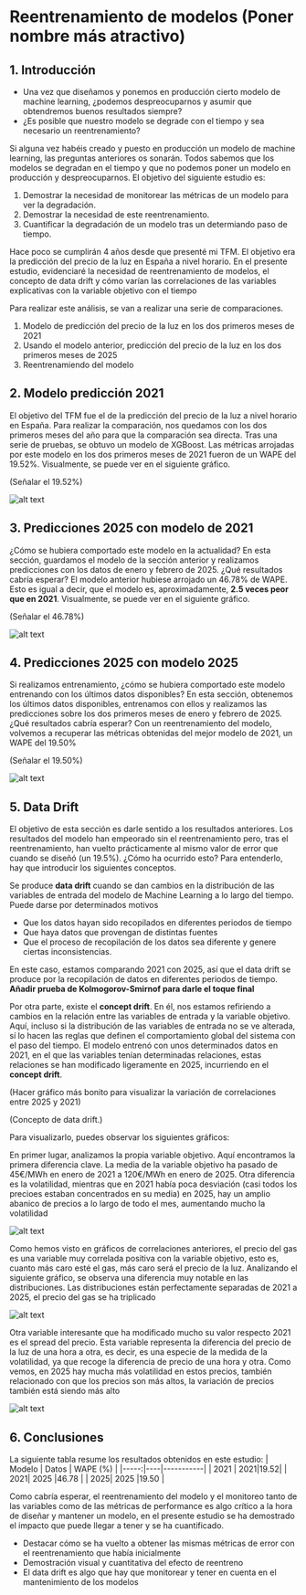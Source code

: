 # Reentrenamiento de modelos (Poner nombre más atractivo) 

## 1. Introducción

- Una vez que diseñamos y ponemos en producción cierto modelo de machine learning, ¿podemos despreocuparnos y asumir que obtendremos buenos resultados siempre?
- ¿Es posible que nuestro modelo se degrade con el tiempo y sea necesario un reentrenamiento?

Si alguna vez habéis creado y puesto en producción un modelo de machine learning, las preguntas anteriores os sonarán. Todos sabemos que los modelos se degradan en el tiempo y que no podemos poner un modelo en producción y despreocuparnos. El objetivo del siguiente estudio es:
1. Demostrar la necesidad de monitorear las métricas de un modelo para ver la degradación.
2. Demostrar la necesidad de este reentrenamiento.
3. Cuantificar la degradación de un modelo tras un determiando paso de tiempo.

Hace poco se cumplirán 4 años desde que presenté mi TFM. El objetivo era la predicción del precio de la luz en España a nivel horario. En el presente estudio, evidenciaré la necesidad de reentrenamiento de modelos, el concepto de data drift y cómo varían las correlaciones de las variables explicativas con la variable objetivo con el tiempo

Para realizar este análisis, se van a realizar una serie de comparaciones.
1. Modelo de predicción del precio de la luz en los dos primeros meses de 2021
2. Usando el modelo anterior, predicción del precio de la luz en los dos primeros meses de 2025
3. Reentrenamiendo del modelo

## 2. Modelo predicción 2021

El objetivo del TFM fue el de la predicción del precio de la luz a nivel horario en España. Para realizar la comparación, nos quedamos con los dos primeros meses del año para que la comparación sea directa. Tras una serie de pruebas, se obtuvo un modelo de XGBoost. Las métricas arrojadas por este modelo en los dos primeros meses de 2021 fueron de un WAPE del 19.52%. Visualmente, se puede ver en el siguiente gráfico.

(Señalar el 19.52%)

![alt text](https://github.com/caralosal/TFM-Big-Data-Business-Analytics/blob/master/Reentrenamiento_2025/grafico_2021.png?raw=true)


## 3. Predicciones 2025 con modelo de 2021

¿Cómo se hubiera comportado este modelo en la actualidad?
En esta sección, guardamos el modelo de la sección anterior y realizamos predicciones con los datos de enero y febrero de 2025. ¿Qué resultados cabría esperar?
El modelo anterior hubiese arrojado un 46.78% de WAPE. Esto es igual a decir, que el modelo es, aproximadamente, **2.5 veces peor que en 2021**. Visualmente, se puede ver en el siguiente gráfico.

(Señalar el 46.78%)

![alt text](https://github.com/caralosal/TFM-Big-Data-Business-Analytics/blob/master/Reentrenamiento_2025/grafico_2025_sin_reentrenamiento.png?raw=true)


## 4. Predicciones 2025 con modelo 2025

Si realizamos entrenamiento, ¿cómo se hubiera comportado este modelo entrenando con los últimos datos disponibles?
En esta sección, obtenemos los últimos datos disponibles, entrenamos con ellos y realizamos las predicciones sobre los dos primeros meses de enero y febrero de 2025. ¿Qué resultados cabría esperar?
Con un reentrenamiento del modelo, volvemos a recuperar las métricas obtenidas del mejor modelo de 2021, un WAPE del 19.50%

(Señalar el 19.50%)

![alt text](https://github.com/caralosal/TFM-Big-Data-Business-Analytics/blob/master/Reentrenamiento_2025/grafico_2025_reentrenamiento.png?raw=true)

## 5. Data Drift

El objetivo de esta sección es darle sentido a los resultados anteriores. Los resultados del modelo han empeorado sin el reentrenamiento pero, tras el reentrenamiento, han vuelto prácticamente al mismo valor de error que cuando se diseñó (un 19.5%). ¿Cómo ha ocurrido esto?
Para entenderlo, hay que introducir los siguientes conceptos.

Se produce **data drift** cuando se dan cambios en la distribución de las variables de entrada del modelo de Machine Learning a lo largo del tiempo. Puede darse por determinados motivos
+ Que los datos hayan sido recopilados en diferentes periodos de tiempo 
+ Que haya datos que provengan de distintas fuentes
+ Que el proceso de recopilación de los datos sea diferente y genere ciertas inconsistencias.

En este caso, estamos comparando 2021 con 2025, así que el data drift se produce por la recopilación de datos en diferentes periodos de tiempo. **Añadir prueba de Kolmogorov-Smirnof para darle el toque final**

Por otra parte, existe el **concept drift**. En él, nos estamos refiriendo a cambios en la relación entre las variables de entrada y la variable objetivo. Aquí, incluso si la distribución de las variables de entrada no se ve alterada, sí lo hacen las reglas que definen el comportamiento global del sistema con el paso del tiempo. El modelo entrenó con unos determinados datos en 2021, en el que las variables tenían determinadas relaciones, estas relaciones se han modificado ligeramente en 2025, incurriendo en el **concept drift**.

(Hacer gráfico más bonito para visualizar la variación de correlaciones entre 2025 y 2021)

(Concepto de data drift.)

Para visualizarlo, puedes observar los siguientes gráficos:

En primer lugar, analizamos la propia variable objetivo. Aquí encontramos la primera diferencia clave. La media de la variable objetivo ha pasado de 45€/MWh en enero de 2021 a 120€/MWh en enero de 2025. Otra diferencia es la volatilidad, mientras que en 2021 había poca desviación (casi todos los precioes estaban concentrados en su media) en 2025, hay un amplio abanico de precios a lo largo de todo el mes, aumentando mucho la volatilidad 

![alt text](https://github.com/caralosal/TFM-Big-Data-Business-Analytics/blob/master/Reentrenamiento_2025/target.png?raw=true)

Como hemos visto en gráficos de correlaciones anteriores, el precio del gas es una variable muy correlada positiva con la variable objetivo, esto es, cuanto más caro esté el gas, más caro será el precio de la luz. Analizando el siguiente gráfico, se observa una diferencia muy notable en las distribuciones. Las distribuciones están perfectamente separadas de 2021 a 2025, el precio del gas se ha triplicado

![alt text](https://github.com/caralosal/TFM-Big-Data-Business-Analytics/blob/master/Reentrenamiento_2025/gas.png?raw=true)

Otra variable interesante que ha modificado mucho su valor respecto 2021 es el spread del precio. Esta variable representa la diferencia del precio de la luz de una hora a otra, es decir, es una especie de la medida de la volatilidad, ya que recoge la diferencia de precio de una hora y otra. Como vemos, en 2025 hay mucha más volatilidad en estos precios, también relacionado con que los precios son más altos, la variación de precios también está siendo más alto

![alt text](https://github.com/caralosal/TFM-Big-Data-Business-Analytics/blob/master/Reentrenamiento_2025/spread_precio.png?raw=true)

## 6. Conclusiones

La siguiente tabla resume los resultados obtenidos en este estudio:
| Modelo | Datos  | WAPE (%) |
|-----:|----|-----------|
|   2021  |  2021|19.52|
|     2021| 2025 |46.78    |
|     2025| 2025 |19.50       |

Como cabría esperar, el reentrenamiento del modelo y el monitoreo tanto de las variables como de las métricas de performance es algo crítico a la hora de diseñar y mantener un modelo, en el presente estudio se ha demostrado el impacto que puede llegar a tener y se ha cuantificado.

- Destacar cómo se ha vuelto a obtener las mismas métricas de error con el reentrenamiento que había inicialmente
- Demostración visual y cuantitativa del efecto de reentreno
- El data drift es algo que hay que monitorear y tener en cuenta en el mantenimiento de los modelos